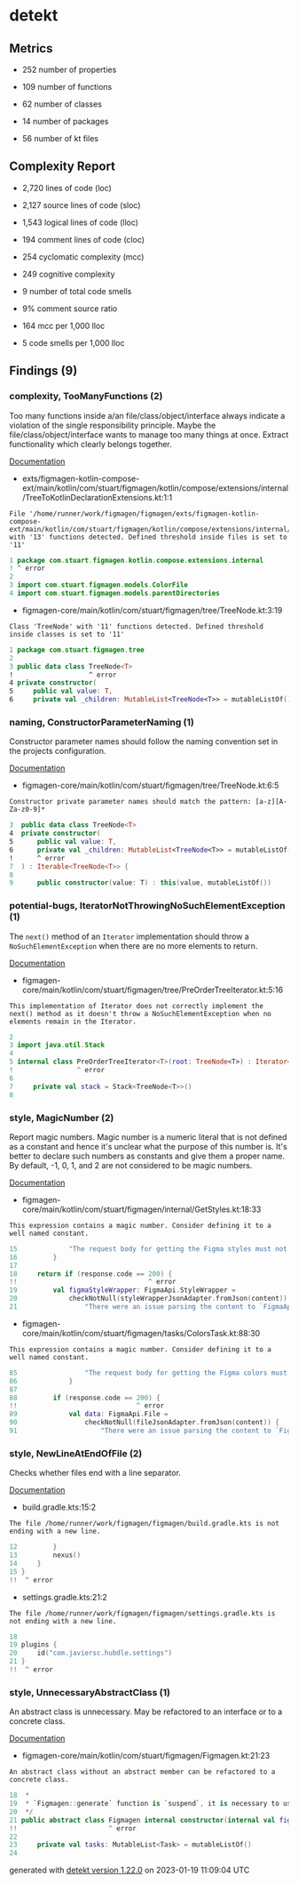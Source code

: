 # detekt

## Metrics

* 252 number of properties

* 109 number of functions

* 62 number of classes

* 14 number of packages

* 56 number of kt files

## Complexity Report

* 2,720 lines of code (loc)

* 2,127 source lines of code (sloc)

* 1,543 logical lines of code (lloc)

* 194 comment lines of code (cloc)

* 254 cyclomatic complexity (mcc)

* 249 cognitive complexity

* 9 number of total code smells

* 9% comment source ratio

* 164 mcc per 1,000 lloc

* 5 code smells per 1,000 lloc

## Findings (9)

### complexity, TooManyFunctions (2)

Too many functions inside a/an file/class/object/interface always indicate a violation of the single responsibility principle. Maybe the file/class/object/interface wants to manage too many things at once. Extract functionality which clearly belongs together.

[Documentation](https://detekt.dev/docs/rules/complexity#toomanyfunctions)

* exts/figmagen-kotlin-compose-ext/main/kotlin/com/stuart/figmagen/kotlin/compose/extensions/internal/TreeToKotlinDeclarationExtensions.kt:1:1
```
File '/home/runner/work/figmagen/figmagen/exts/figmagen-kotlin-compose-ext/main/kotlin/com/stuart/figmagen/kotlin/compose/extensions/internal/TreeToKotlinDeclarationExtensions.kt' with '13' functions detected. Defined threshold inside files is set to '11'
```
```kotlin
1 package com.stuart.figmagen.kotlin.compose.extensions.internal
! ^ error
2 
3 import com.stuart.figmagen.models.ColorFile
4 import com.stuart.figmagen.models.parentDirectories

```

* figmagen-core/main/kotlin/com/stuart/figmagen/tree/TreeNode.kt:3:19
```
Class 'TreeNode' with '11' functions detected. Defined threshold inside classes is set to '11'
```
```kotlin
1 package com.stuart.figmagen.tree
2 
3 public data class TreeNode<T>
!                   ^ error
4 private constructor(
5     public val value: T,
6     private val _children: MutableList<TreeNode<T>> = mutableListOf()

```

### naming, ConstructorParameterNaming (1)

Constructor parameter names should follow the naming convention set in the projects configuration.

[Documentation](https://detekt.dev/docs/rules/naming#constructorparameternaming)

* figmagen-core/main/kotlin/com/stuart/figmagen/tree/TreeNode.kt:6:5
```
Constructor private parameter names should match the pattern: [a-z][A-Za-z0-9]*
```
```kotlin
3  public data class TreeNode<T>
4  private constructor(
5      public val value: T,
6      private val _children: MutableList<TreeNode<T>> = mutableListOf()
!      ^ error
7  ) : Iterable<TreeNode<T>> {
8  
9      public constructor(value: T) : this(value, mutableListOf())

```

### potential-bugs, IteratorNotThrowingNoSuchElementException (1)

The `next()` method of an `Iterator` implementation should throw a `NoSuchElementException` when there are no more elements to return.

[Documentation](https://detekt.dev/docs/rules/potential-bugs#iteratornotthrowingnosuchelementexception)

* figmagen-core/main/kotlin/com/stuart/figmagen/tree/PreOrderTreeIterator.kt:5:16
```
This implementation of Iterator does not correctly implement the next() method as it doesn't throw a NoSuchElementException when no elements remain in the Iterator.
```
```kotlin
2 
3 import java.util.Stack
4 
5 internal class PreOrderTreeIterator<T>(root: TreeNode<T>) : Iterator<TreeNode<T>> {
!                ^ error
6 
7     private val stack = Stack<TreeNode<T>>()
8 

```

### style, MagicNumber (2)

Report magic numbers. Magic number is a numeric literal that is not defined as a constant and hence it's unclear what the purpose of this number is. It's better to declare such numbers as constants and give them a proper name. By default, -1, 0, 1, and 2 are not considered to be magic numbers.

[Documentation](https://detekt.dev/docs/rules/style#magicnumber)

* figmagen-core/main/kotlin/com/stuart/figmagen/internal/GetStyles.kt:18:33
```
This expression contains a magic number. Consider defining it to a well named constant.
```
```kotlin
15             "The request body for getting the Figma styles must not be null, check the file provided"
16         }
17 
18     return if (response.code == 200) {
!!                                 ^ error
19         val figmaStyleWrapper: FigmaApi.StyleWrapper =
20             checkNotNull(styleWrapperJsonAdapter.fromJson(content)) {
21                 "There were an issue parsing the content to `FigmaApi.StyleWrapper`"

```

* figmagen-core/main/kotlin/com/stuart/figmagen/tasks/ColorsTask.kt:88:30
```
This expression contains a magic number. Consider defining it to a well named constant.
```
```kotlin
85                 "The request body for getting the Figma colors must not be null, check the file provided"
86             }
87 
88         if (response.code == 200) {
!!                              ^ error
89             val data: FigmaApi.File =
90                 checkNotNull(fileJsonAdapter.fromJson(content)) {
91                     "There were an issue parsing the content to `FigmaApi.File`"

```

### style, NewLineAtEndOfFile (2)

Checks whether files end with a line separator.

[Documentation](https://detekt.dev/docs/rules/style#newlineatendoffile)

* build.gradle.kts:15:2
```
The file /home/runner/work/figmagen/figmagen/build.gradle.kts is not ending with a new line.
```
```kotlin
12         }
13         nexus()
14     }
15 }
!!  ^ error

```

* settings.gradle.kts:21:2
```
The file /home/runner/work/figmagen/figmagen/settings.gradle.kts is not ending with a new line.
```
```kotlin
18 
19 plugins {
20     id("com.javiersc.hubdle.settings")
21 }
!!  ^ error

```

### style, UnnecessaryAbstractClass (1)

An abstract class is unnecessary. May be refactored to an interface or to a concrete class.

[Documentation](https://detekt.dev/docs/rules/style#unnecessaryabstractclass)

* figmagen-core/main/kotlin/com/stuart/figmagen/Figmagen.kt:21:23
```
An abstract class without an abstract member can be refactored to a concrete class.
```
```kotlin
18  *
19  * `Figmagen::generate` function is `suspend`, it is necessary to use Kotlin Coroutines to run it.
20  */
21 public abstract class Figmagen internal constructor(internal val figmaToken: String) {
!!                       ^ error
22 
23     private val tasks: MutableList<Task> = mutableListOf()
24 

```

generated with [detekt version 1.22.0](https://detekt.dev/) on 2023-01-19 11:09:04 UTC

